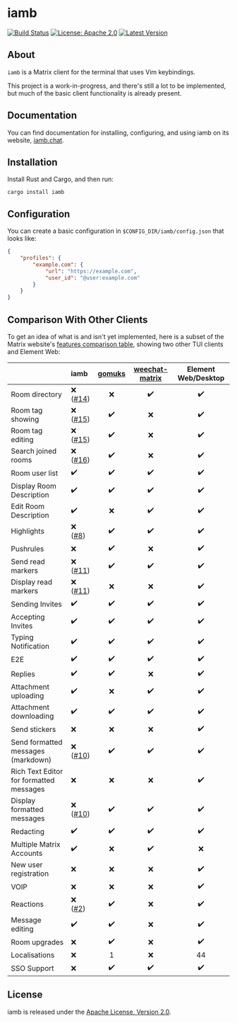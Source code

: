 # iamb

[![Build Status](https://github.com/ulyssa/iamb/workflows/CI/badge.svg)](https://github.com/ulyssa/iamb/actions?query=workflow%3ACI+)
[![License: Apache 2.0](https://img.shields.io/crates/l/iamb.svg?logo=apache)](https://crates.io/crates/iamb)
[![Latest Version](https://img.shields.io/crates/v/iamb.svg?logo=rust)](https://crates.io/crates/iamb)

## About

`iamb` is a Matrix client for the terminal that uses Vim keybindings.

This project is a work-in-progress, and there's still a lot to be implemented,
but much of the basic client functionality is already present.

## Documentation

You can find documentation for installing, configuring, and using iamb on its
website, [iamb.chat].

## Installation

Install Rust and Cargo, and then run:

```
cargo install iamb
```

## Configuration

You can create a basic configuration in `$CONFIG_DIR/iamb/config.json` that looks like:

```json
{
    "profiles": {
        "example.com": {
            "url": "https://example.com",
            "user_id": "@user:example.com"
        }
    }
}
```

## Comparison With Other Clients

To get an idea of what is and isn't yet implemented, here is a subset of the
Matrix website's [features comparison table][client-comparison-matrix], showing
two other TUI clients and Element Web:

|                                         | iamb        | [gomuks] | [weechat-matrix] | Element Web/Desktop |
| --------------------------------------- | :---------- | :------: | :--------------: | :-----------------: |
| Room directory                          | ❌  ([#14]) | ❌       | ✔️                | ✔️                   |
| Room tag showing                        | ❌  ([#15]) | ✔️        | ❌               | ✔️                   |
| Room tag editing                        | ❌  ([#15]) | ✔️        | ❌               | ✔️                   |
| Search joined rooms                     | ❌  ([#16]) | ✔️        | ❌               | ✔️                   |
| Room user list                          | ✔️           | ✔️        | ✔️                | ✔️                   |
| Display Room Description                | ✔️           | ✔️        | ✔️                | ✔️                   |
| Edit Room Description                   | ✔️           | ❌       | ✔️                | ✔️                   |
| Highlights                              | ❌  ([#8])  | ✔️        | ✔️                | ✔️                   |
| Pushrules                               | ❌          | ✔️        | ❌               | ✔️                   |
| Send read markers                       | ❌  ([#11]) | ✔️        | ✔️                | ✔️                   |
| Display read markers                    | ❌  ([#11]) | ❌       | ❌               | ✔️                   |
| Sending Invites                         | ✔️           | ✔️        | ✔️                | ✔️                   |
| Accepting Invites                       | ✔️           | ✔️        | ✔️                | ✔️                   |
| Typing Notification                     | ✔️           | ✔️        | ✔️                | ✔️                   |
| E2E                                     | ✔️           | ✔️        | ✔️                | ✔️                   |
| Replies                                 | ✔️           | ✔️        | ❌               | ✔️                   |
| Attachment uploading                    | ✔️           | ❌       | ✔️                | ✔️                   |
| Attachment downloading                  | ✔️           | ✔️        | ✔️                | ✔️                   |
| Send stickers                           | ❌          | ❌       | ❌               | ✔️                   |
| Send formatted messages (markdown)      | ❌  ([#10]) | ✔️        | ✔️                | ✔️                   |
| Rich Text Editor for formatted messages | ❌          | ❌       | ❌               | ✔️                   |
| Display formatted messages              | ❌  ([#10]) | ✔️        | ✔️                | ✔️                   |
| Redacting                               | ✔️           | ✔️        | ✔️                | ✔️                   |
| Multiple Matrix Accounts                | ✔️           | ❌       | ✔️                | ❌                  |
| New user registration                   | ❌          | ❌       | ❌               | ✔️                   |
| VOIP                                    | ❌          | ❌       | ❌               | ✔️                   |
| Reactions                               | ❌  ([#2])  | ✔️        | ❌               | ✔️                   |
| Message editing                         | ✔️           | ✔️        | ❌               | ✔️                   |
| Room upgrades                           | ❌          | ✔️        | ❌               | ✔️                   |
| Localisations                           | ❌          | 1        | ❌               | 44                  |
| SSO Support                             | ❌          | ✔️        | ✔️                | ✔️                   |
                                                                                       
## License

iamb is released under the [Apache License, Version 2.0].

[Apache License, Version 2.0]: https://github.com/ulyssa/iamb/blob/master/LICENSE
[client-comparison-matrix]: https://matrix.org/clients-matrix/
[iamb.chat]: https://iamb.chat
[gomuks]: https://github.com/tulir/gomuks
[weechat-matrix]: https://github.com/poljar/weechat-matrix
[#2]: https://github.com/ulyssa/iamb/issues/2
[#3]: https://github.com/ulyssa/iamb/issues/3
[#4]: https://github.com/ulyssa/iamb/issues/4
[#5]: https://github.com/ulyssa/iamb/issues/5
[#6]: https://github.com/ulyssa/iamb/issues/6
[#7]: https://github.com/ulyssa/iamb/issues/7
[#8]: https://github.com/ulyssa/iamb/issues/8
[#9]: https://github.com/ulyssa/iamb/issues/9
[#10]: https://github.com/ulyssa/iamb/issues/10
[#11]: https://github.com/ulyssa/iamb/issues/11
[#12]: https://github.com/ulyssa/iamb/issues/12
[#13]: https://github.com/ulyssa/iamb/issues/13
[#14]: https://github.com/ulyssa/iamb/issues/14
[#15]: https://github.com/ulyssa/iamb/issues/15
[#16]: https://github.com/ulyssa/iamb/issues/16
